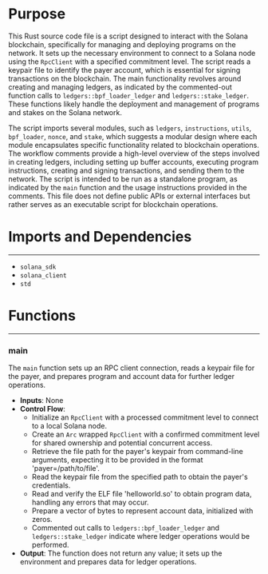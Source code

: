 # Purpose
This Rust source code file is a script designed to interact with the Solana blockchain, specifically for managing and deploying programs on the network. It sets up the necessary environment to connect to a Solana node using the `RpcClient` with a specified commitment level. The script reads a keypair file to identify the payer account, which is essential for signing transactions on the blockchain. The main functionality revolves around creating and managing ledgers, as indicated by the commented-out function calls to `ledgers::bpf_loader_ledger` and `ledgers::stake_ledger`. These functions likely handle the deployment and management of programs and stakes on the Solana network.

The script imports several modules, such as `ledgers`, `instructions`, `utils`, `bpf_loader`, `nonce`, and `stake`, which suggests a modular design where each module encapsulates specific functionality related to blockchain operations. The workflow comments provide a high-level overview of the steps involved in creating ledgers, including setting up buffer accounts, executing program instructions, creating and signing transactions, and sending them to the network. The script is intended to be run as a standalone program, as indicated by the `main` function and the usage instructions provided in the comments. This file does not define public APIs or external interfaces but rather serves as an executable script for blockchain operations.
# Imports and Dependencies

---
- `solana_sdk`
- `solana_client`
- `std`


# Functions

---
### main
The `main` function sets up an RPC client connection, reads a keypair file for the payer, and prepares program and account data for further ledger operations.
- **Inputs**: None
- **Control Flow**:
    - Initialize an `RpcClient` with a processed commitment level to connect to a local Solana node.
    - Create an `Arc` wrapped `RpcClient` with a confirmed commitment level for shared ownership and potential concurrent access.
    - Retrieve the file path for the payer's keypair from command-line arguments, expecting it to be provided in the format 'payer=/path/to/file'.
    - Read the keypair file from the specified path to obtain the payer's credentials.
    - Read and verify the ELF file 'helloworld.so' to obtain program data, handling any errors that may occur.
    - Prepare a vector of bytes to represent account data, initialized with zeros.
    - Commented out calls to `ledgers::bpf_loader_ledger` and `ledgers::stake_ledger` indicate where ledger operations would be performed.
- **Output**: The function does not return any value; it sets up the environment and prepares data for ledger operations.


